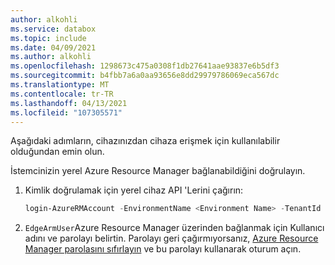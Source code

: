 ```yaml
---
author: alkohli
ms.service: databox
ms.topic: include
ms.date: 04/09/2021
ms.author: alkohli
ms.openlocfilehash: 1298673c475a0308f1db27641aae93837e6b5df3
ms.sourcegitcommit: b4fbb7a6a0aa93656e8dd29979786069eca567dc
ms.translationtype: MT
ms.contentlocale: tr-TR
ms.lasthandoff: 04/13/2021
ms.locfileid: "107305571"
---
```

Aşağıdaki adımların, cihazınızdan cihaza erişmek için kullanılabilir olduğundan emin olun.

İstemcinizin yerel Azure Resource Manager bağlanabildiğini doğrulayın. 

1. Kimlik doğrulamak için yerel cihaz API 'Lerini çağırın:

    ```powershell
    login-AzureRMAccount -EnvironmentName <Environment Name> -TenantId c0257de7-538f-415c-993a-1b87a031879d  
    ```

1. `EdgeArmUser`Azure Resource Manager üzerinden bağlanmak için Kullanıcı adını ve parolayı belirtin. Parolayı geri çağırmıyorsanız, [Azure Resource Manager parolasını sıfırlayın](../articles/databox-online/azure-stack-edge-gpu-set-azure-resource-manager-password.md) ve bu parolayı kullanarak oturum açın.